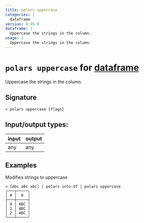 ```yaml
---
title: polars uppercase
categories: |
  dataframe
version: 0.95.0
dataframe: |
  Uppercase the strings in the column.
usage: |
  Uppercase the strings in the column.
---
```

<!-- This file is automatically generated. Please edit the command in https://github.com/nushell/nushell instead. -->

# `polars uppercase` for [dataframe](/commands/categories/dataframe.md)

<div class='command-title'>Uppercase the strings in the column.</div>

## Signature

```> polars uppercase {flags} ```


## Input/output types:

| input | output |
| ----- | ------ |
| any   | any    |

## Examples

Modifies strings to uppercase
```nu
> [Abc aBc abC] | polars into-df | polars uppercase
╭───┬─────╮
│ # │  0  │
├───┼─────┤
│ 0 │ ABC │
│ 1 │ ABC │
│ 2 │ ABC │
╰───┴─────╯

```
